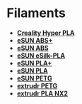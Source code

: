 # Filaments

- **[Creality Hyper PLA](./Creality%20Hyper%20PLA.md)**
- **[eSUN ABS+](./eSUN%20ABS+.md)**
- **[eSUN ABS](./eSUN%20ABS.md)**
- **[eSUN eSilk-PLA](./eSUN%20eSilk-PLA.md)**
- **[eSUN PLA+](./eSUN%20PLA+.md)**
- **[eSUN PLA](./eSUN%20PLA.md)**
- **[eSUN PETG](./eSUN%20PETG.md)**
- **[extrudr PETG](./extrudr%20PETG.md)**
- **[extrudr PLA NX2](./extrudr%20PLA%20NX2.md)**
